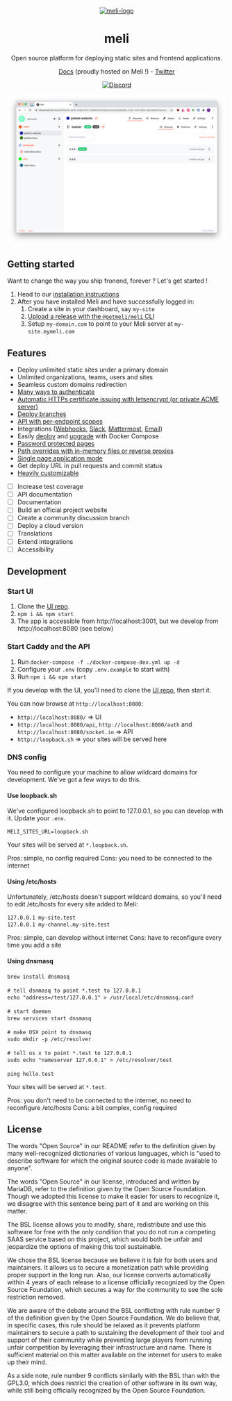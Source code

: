 <p align="center">
  <a href="https://meli.sh">
    <img alt="meli-logo" src="https://raw.githubusercontent.com/gomeli/meli-brand/latest/logo/meli-logo-circle-black.svg" width="100"/>
  </a>
</p>
<h1 align="center">meli</h1>
<p align="center">Open source platform for deploying static sites and frontend applications.</p>
<p align="center">
    <a href="https://docs.meli.sh">Docs</a> (proudly hosted on Meli !) - <a href="https://twitter.com/getmeli">Twitter</a>
</p>
<p align="center">
    <a href="https://discord.gg/TFTaCUEdX6" target="_blank">
        <img alt="Discord" src="https://img.shields.io/discord/789462736320856075?label=community">
    </a>
</p>

![Meli demo screenshot](https://raw.githubusercontent.com/getmeli/meli-brand/latest/screens/meli-site-branch.png)

## Getting started

Want to change the way you ship fronend, forever ? Let's get started !

1. Head to our [installation instructions](https://docs.meli.sh/get-started/installation)
1. After you have installed Meli and have successfully logged in:
    1. Create a site in your dashboard, say `my-site`
    1. [Upload a release with the `@getmeli/meli` CLI](https://docs.meli.sh/get-started/upload-a-site-to-meli)
    1. Setup `my-domain.com` to point to your Meli server at `my-site.mymeli.com`

## Features

- Deploy unlimited static sites under a primary domain
- Unlimited organizations, teams, users and sites
- Seamless custom domains redirection
- [Many ways to authenticate](https://docs.meli.sh/authentication)
- [Automatic HTTPs certificate issuing with letsencrypt (or private ACME server)](https://docs.meli.sh/configuration/ssl)
- [Deploy branches](https://docs.meli.sh/get-started/branches)
- [API with per-endpoint scopes](https://docs.meli.sh/api/get-started)
- Integrations ([Webhooks](https://docs.meli.sh/integrations/webhooks), [Slack](https://docs.meli.sh/integrations/slack), [Mattermost](https://docs.meli.sh/integrations/mattermost), [Email](https://docs.meli.sh/integrations/email))
- Easily [deploy](https://docs.meli.sh/get-started/installation#installation) and [upgrade](https://docs.meli.sh/get-started/upgrade-and-downgrade) with Docker Compose
- [Password protected pages](https://docs.meli.sh/branches/password-protected-pages)
- [Path overrides with in-memory files or reverse proxies](https://docs.meli.sh/branches/redirects#redirects)
- [Single page application mode](https://docs.meli.sh/get-started/single-page-applications-spa)
- Get deploy URL in pull requests and commit status
- [Heavily customizable](https://docs.meli.sh/environment-reference/server)
- [ ] Increase test coverage
- [ ] API documentation
- [ ] Documentation
- [ ] Build an official project website
- [ ] Create a community discussion branch
- [ ] Deploy a cloud version
- [ ] Translations
- [ ] Extend integrations
- [ ] Accessibility

## Development

### Start UI

1. Clone the [UI repo](https://github.com/getmeli/meli-ui).
1. `npm i && npm start`
1. The app is accessible from http://localhost:3001, but we develop from http://localhost:8080 (see below)

### Start Caddy and the API

1. Run `docker-compose -f ./docker-compose-dev.yml up -d`
1. Configure your `.env` (copy `.env.example` to start with)
1. Run `npm i && npm start`

If you develop with the UI, you'll need to clone the [UI repo](https://github.com/getmeli/meli-ui), then start it.

You can now browse at `http://localhost:8080`:
- `http://localhost:8080/` => UI
- `http://localhost:8080/api`, `http://localhost:8080/auth` and `http://localhost:8080/socket.io` => API
- `http://loopback.sh` => your sites will be served here

### DNS config

You need to configure your machine to allow wildcard domains for development. We've got a few ways to do this.

#### Use loopback.sh

We've configured loopback.sh to point to 127.0.0.1, so you can develop with it. Update your `.env`.

```
MELI_SITES_URL=loopback.sh
```

Your sites will be served at `*.loopback.sh`.

Pros: simple, no config required
Cons: you need to be connected to the internet

#### Using /etc/hosts

Unfortunately, /etc/hosts doesn't support wildcard domains, so you'll need to edit /etc/hosts for every site added to Meli:

```
127.0.0.1 my-site.test
127.0.0.1 my-channel.my-site.test
```

Pros: simple, can develop without internet
Cons: have to reconfigure every time you add a site

#### Using dnsmasq

```
brew install dnsmasq

# tell dsnmasq to point *.test to 127.0.0.1
echo "address=/test/127.0.0.1" > /usr/local/etc/dnsmasq.conf

# start daemon
brew services start dnsmasq

# make OSX point to dnsmasq
sudo mkdir -p /etc/resolver

# tell os x to point *.test to 127.0.0.1
sudo echo "nameserver 127.0.0.1" > /etc/resolver/test

ping hello.test
```

Your sites will be served at `*.test`.

Pros: you don't need to be connected to the internet, no need to reconfigure /etc/hosts
Cons: a bit complex, config required

## License

The words "Open Source" in our README refer to the definition given by many well-recognized dictionaries of various languages, which is "used to describe software for which the original source code is made available to anyone".

The words "Open Source" in our license, introduced and written by MariaDB, refer to the definition given by the Open Source Foundation. Though we adopted this license to make it easier for users to recognize it, we disagree with this sentence being part of it and are working on this matter.

The BSL license allows you to modify, share, redistribute and use this software for free with the only condition that you do not run a competing SAAS service based on this project, which would both be unfair and jeopardize the options of making this tool sustainable.

We chose the BSL license because we believe it is fair for both users and maintainers. It allows us to secure a monetization path while providing proper support in the long run. Also, our license converts automatically within 4 years of each release to a license officially recognized by the Open Source Foundation, which secures a way for the community to see the sole restriction removed.

We are aware of the debate around the BSL conflicting with rule number 9 of the definition given by the Open Source Foundation. We do believe that, in specific cases, this rule should be relaxed as it prevents platform maintainers to secure a path to sustaining the development of their tool and support of their community while preventing large players from running unfair competition by leveraging their infrastructure and name. There is sufficient material on this matter available on the internet for users to make up their mind.

As a side note, rule number 9 conflicts similarly with the BSL than with the GPL3.0, which does restrict the creation of other software in its own way, while still being officially recognized by the Open Source Foundation.
